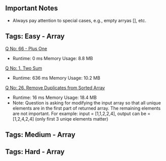## Important Notes ##

* Always pay attention to special cases, e.g., empty arryas [], etc.


## Tags: Easy - Array ##

[Q No: 66 - Plus One](https://leetcode.com/problems/plus-one/) 
* Runtime: 0 ms Memory Usage: 8.8 MB

[Q No: 1. Two Sum](https://leetcode.com/problems/two-sum/submissions/ "Q No: 1. Two Sum") 
* Runtime: 636 ms Memory Usage: 10.2 MB

[Q No: 26. Remove Duplicates from Sorted Array](https://leetcode.com/problems/remove-duplicates-from-sorted-array/ "26. Remove Duplicates from Sorted Array") 
* Runtime: 16 ms Memory Usage: 18.4 MB
* Note: Question is asking for modifying the input array so that all unique elements are in the first part of returned array. The remaining elements are not important. For example: input = [1,1,2,2,4], output can be = [1,2,4,2,4] (only first 3 uniqe elements matter)

## Tags: Medium - Array ##

## Tags: Hard - Array ##
